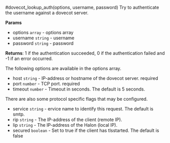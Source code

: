 #dovecot_lookup_auth(options, username, password)
Try to authenticate the username against a dovecot server.

**Params**

- options `array` - options array
- username `string` - username
- password `string` - password

**Returns**: 1 if the authentication succeeded, 0 if the authentication failed and -1 if an error occurred.

The following options are available in the options array.

- host `string` - IP-address or hostname of the dovecot server. required
- port `number` - TCP port. required
- timeout `number` - Timeout in seconds. The default is 5 seconds.

There are also some protocol specific flags that may be configured.

- service `string` - ervice name to identify this request. The default is smtp.
- rip `string` - The IP-address of the client (remote IP).
- lip `string` - The IP-address of the Halon (local IP).
- secured `boolean` - Set to true if the client has tlsstarted. The default is false
